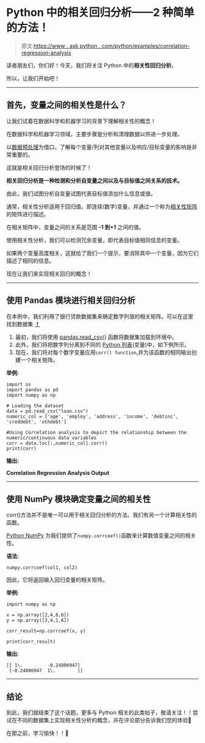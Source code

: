 # Python 中的相关回归分析——2 种简单的方法！

> 原文:[https://www . ask python . com/python/examples/correlation-regression-analysis](https://www.askpython.com/python/examples/correlation-regression-analysis)

读者朋友们，你们好！今天，我们将关注 Python 中的**相关性回归分析**。

所以，让我们开始吧！

* * *

## 首先，变量之间的相关性是什么？

让我们试着在数据科学和机器学习的背景下理解相关性的概念！

在数据科学和机器学习领域，主要步骤是分析和清理数据以供进一步处理。

以[数据预处理](https://www.askpython.com/python/examples/standardize-data-in-python)为借口，了解每个变量/列对其他变量以及响应/目标变量的影响是非常重要的。

这就是相关回归分析登场的时候了！

**相关回归分析是一种检测和分析自变量之间以及与目标值之间关系的技术。**

由此，我们试图分析自变量试图代表目标值添加什么信息或值。

通常，相关性分析适用于回归值，即连续(数字)变量，并通过一个称为[相关性矩阵](https://www.askpython.com/python/examples/correlation-matrix-in-python)的矩阵进行描述。

在相关矩阵中，变量之间的关系是范围 **-1 到+1** 之间的值。

使用相关性分析，我们可以检测冗余变量，即代表目标值相同信息的变量。

如果两个变量高度相关，这就给了我们一个提示，要消除其中一个变量，因为它们描述了相同的信息。

现在让我们来实现相关回归的概念！

* * *

## 使用 Pandas 模块进行相关回归分析

在本例中，我们利用了银行贷款数据集来确定数字列值的相关矩阵。可以在这里 找到数据集 **[！](https://github.com/Safa1615/Dataset--loan/blob/main/bank-loan.csv)**

1.  最初，我们将使用 [pandas.read_csv()](https://www.askpython.com/python-modules/python-csv-module) 函数将数据集加载到环境中。
2.  此外，我们将把数字列分离到不同的 [Python 列表](https://www.askpython.com/python/list/python-list)(变量)中，如下例所示。
3.  现在，我们将对每个数字变量应用`corr() function`,并为该函数的相同输出创建一个相关矩阵。

**举例:**

```
import os
import pandas as pd
import numpy as np

# Loading the dataset
data = pd.read_csv("loan.csv")
numeric_col = ['age', 'employ', 'address', 'income', 'debtinc', 'creddebt', 'othdebt']

#Using Correlation analysis to depict the relationship between the numeric/continuous data variables
corr = data.loc[:,numeric_col].corr()
print(corr)

```

**输出:**

**Correlation Regression Analysis Output**

* * *

## 使用 NumPy 模块确定变量之间的相关性

corr()方法并不是唯一可以用于相关回归分析的方法。我们有另一个计算相关性的函数。

[Python NumPy](https://www.askpython.com/python-modules/numpy/python-numpy-arrays) 为我们提供了`numpy.corrcoef()`函数来计算数值变量之间的相关性。

**语法:**

```
numpy.corrcoef(col1, col2)

```

因此，它将返回输入回归变量的相关矩阵。

**举例:**

```
import numpy as np 

x = np.array([2,4,8,6]) 
y = np.array([3,4,1,6]) 

corr_result=np.corrcoef(x, y) 

print(corr_result) 

```

**输出:**

```
[[ 1\.         -0.24806947]
 [-0.24806947  1\.        ]]

```

* * *

## 结论

到此，我们就结束了这个话题。更多与 Python 相关的此类帖子，敬请关注！！尝试在不同的数据集上实现相关性分析的概念，并在评论部分告诉我们您的体验🙂

在那之前，学习愉快！！🙂